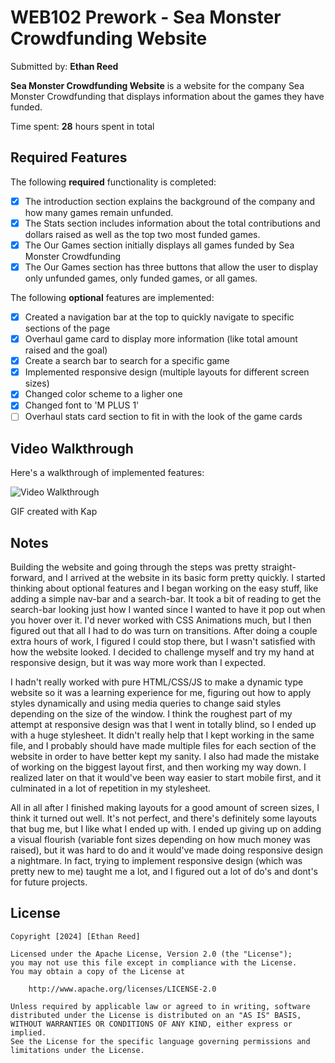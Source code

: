 # WEB102 Prework - **Sea Monster Crowdfunding Website**

Submitted by: **Ethan Reed**

**Sea Monster Crowdfunding Website** is a website for the company Sea Monster Crowdfunding that displays information about the games they have funded.

Time spent: **28** hours spent in total

## Required Features

The following **required** functionality is completed:

* [x] The introduction section explains the background of the company and how many games remain unfunded.
* [x] The Stats section includes information about the total contributions and dollars raised as well as the top two most funded games.
* [x] The Our Games section initially displays all games funded by Sea Monster Crowdfunding
* [x] The Our Games section has three buttons that allow the user to display only unfunded games, only funded games, or all games.

The following **optional** features are implemented:

* [x] Created a navigation bar at the top to quickly navigate to specific sections of the page
* [x] Overhaul game card to display more information (like total amount raised and the goal)
* [x] Create a search bar to search for a specific game
* [x] Implemented responsive design (multiple layouts for different screen sizes)
* [x] Changed color scheme to a ligher one
* [x] Changed font to 'M PLUS 1'
* [ ] Overhaul stats card section to fit in with the look of the game cards

## Video Walkthrough

Here's a walkthrough of implemented features:

<img src='https://i.imgur.com/WM94yKW.gif' title='Video Walkthrough' width='' alt='Video Walkthrough' />

<!-- Replace this with whatever GIF tool you used! -->
GIF created with Kap  
<!-- Recommended tools:
[Kap](https://getkap.co/) for macOS
[ScreenToGif](https://www.screentogif.com/) for Windows
[peek](https://github.com/phw/peek) for Linux. -->

## Notes

Building the website and going through the steps was pretty straight-forward, and I arrived at the website in its basic form pretty quickly. I started thinking about optional features and I began working on the easy stuff, like adding a simple nav-bar and a search-bar. It took a bit of reading to get the search-bar looking just how I wanted since I wanted to have it pop out when you hover over it. I'd never worked with CSS Animations much, but I then figured out that all I had to do was turn on transitions. After doing a couple extra hours of work, I figured I could stop there, but I wasn't satisfied with how the website looked. I decided to challenge myself and try my hand at responsive design, but it was way more work than I expected.

I hadn't really worked with pure HTML/CSS/JS to make a dynamic type website so it was a learning experience for me, figuring out how to apply styles dynamically and using media queries to change said styles depending on the size of the window. I think the roughest part of my attempt at responsive design was that I went in totally blind, so I ended up with a huge stylesheet. It didn't really help that I kept working in the same file, and I probably should have made multiple files for each section of the website in order to have better kept my sanity. I also had made the mistake of working on the biggest layout first, and then working my way down. I realized later on that it would've been way easier to start mobile first, and it culminated in a lot of repetition in my stylesheet.

All in all after I finished making layouts for a good amount of screen sizes, I think it turned out well. It's not perfect, and there's definitely some layouts that bug me, but I like what I ended up with. I ended up giving up on adding a visual flourish (variable font sizes depending on how much money was raised), but it was hard to do and it would've made doing responsive design a nightmare. In fact, trying to implement responsive design (which was pretty new to me) taught me a lot, and I figured out a lot of do's and dont's for future projects.

## License

    Copyright [2024] [Ethan Reed]

    Licensed under the Apache License, Version 2.0 (the "License");
    you may not use this file except in compliance with the License.
    You may obtain a copy of the License at

        http://www.apache.org/licenses/LICENSE-2.0

    Unless required by applicable law or agreed to in writing, software
    distributed under the License is distributed on an "AS IS" BASIS,
    WITHOUT WARRANTIES OR CONDITIONS OF ANY KIND, either express or implied.
    See the License for the specific language governing permissions and
    limitations under the License.
